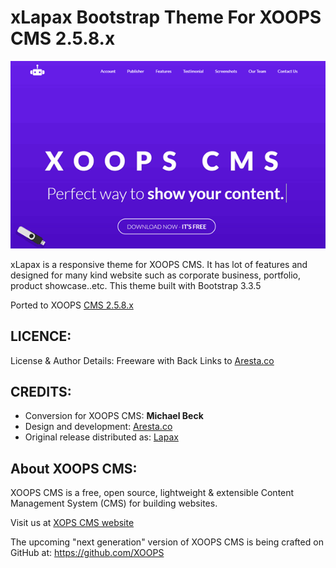 xLapax Bootstrap Theme For XOOPS CMS 2.5.8.x
=====

![Theme Preview](/theme_preview.png)

xLapax is a responsive theme for XOOPS CMS. It has lot of features and designed for many kind website such as corporate business, portfolio, product showcase..etc.
This theme built with Bootstrap 3.3.5  

Ported to XOOPS [CMS 2.5.8.x](http://xoops.org/modules/news/article.php?storyid=6762)

LICENCE:
--------
License & Author Details:
Freeware with Back Links to [Aresta.co](http://aresta.co/)

CREDITS:
--------
* Conversion for XOOPS CMS: **Michael Beck**
* Design and development: [Aresta.co](http://aresta.co/)
* Original release distributed as: [Lapax](http://www.webdesignerdepot.com/2017/02/free-download-lapax-app-landing-page-html-version/)

About XOOPS CMS: 
------------------------
XOOPS CMS is a free, open source, lightweight & extensible Content Management System (CMS) for building websites.

Visit us at [XOPS CMS website](http://xoops.org/)

The upcoming "next generation" version of XOOPS CMS is being crafted on GitHub at: https://github.com/XOOPS
